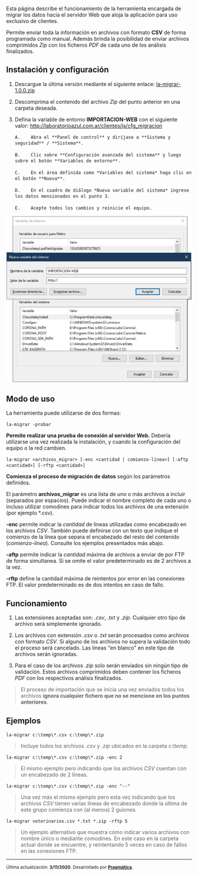 Esta página describe el funcionamiento de la herramienta encargada de migrar los datos hacia el servidor Web que aloja la aplicación para uso exclusivo de clientes.

Permite enviar toda la información en archivos con formato **CSV** de forma programada como manual. Además brinda la posibilidad de enviar archivos comprimidos *Zip* con los ficheros *PDF* de cada uno de los análisis finalizados.

## Instalación y configuración

1. Descargue la última versión mediante el siguiente enlace: [la-migrar-1.0.0.zip](la-migrar-1.0.0.zip)

2. Descomprima el contenido del archivo *Zip* del punto anterior en una carpeta deseada.

3.  Defina la variable de entorno **IMPORTACION-WEB** con el siguiente valor: <http://laboratorioazul.com.ar/clientes/js/cfg_migracion>

        A.    Abra el **Panel de control** y diríjase a **Sistema y seguridad** / **Sistema**.

        B.    Clic sobre **Configuración avanzada del sistema** y luego sobre el botón **Variables de entorno**.

        C.    En el área definida como *Variables del sistema* haga clic en el botón **Nueva**.

        D.    En el cuadro de diálogo *Nueva variable del sistema* ingrese los datos mensionados en el punto 3.

        E.    Acepte todos los cambios y reinicie el equipo.

![Nueva variable del sistema](var-sistema.png)


## Modo de uso

La herramienta puede utilizarse de dos formas:

```
la-migrar -probar
```
**Permite realizar una prueba de conexión al servidor Web.** Debería utilizarse una vez realizada la instalación, y cuando la configuración del equipo o la red cambien.

```
la-migrar <archivos_migrar> [-enc <cantidad | comienzo-línea>] [-aftp <cantidad>] [-rftp <cantidad>]
```

**Comienza el proceso de migración de datos** según los parámetros definidos.

El parámetro **archivos_migrar** es una lista de uno o más archivos a incluir (separados por espacios). Puede indicar el nombre completo de cada uno o incluso utilizar comodines para indicar todos los archivos de una extensión (por ejemplo *.csv).

**-enc** permite indicar la *cantidad* de líneas utilizadas como encabezado en los archivos *CSV*. También puede definirse con un texto que indique el comienzo de la línea que separa el encabezado del resto del contenido (*comienzo-línea*). Consulte los ejemplos presentados más abajo.

**-aftp** permite indicar la *cantidad* máxima de archivos a enviar de por FTP de forma simultanea. Si se omite el valor predeterminado es de 2 archivos a la vez.

**-rftp** define la cantidad máxima de reintentos por error en las conexiones FTP. El valor predeterminado es de dos intentos en caso de fallo.


## Funcionamiento

1. Las extensiones aceptadas son: *.csv*, *.txt* y *.zip*. Cualquier otro tipo de archivo será simplemente ignorado.

2. Los archivos con extensión *.csv* o *.txt* serán procesados como archivos con formato *CSV*. Si alguno de los archivos no supera la validación todo el proceso será cancelado. Las líneas "en blanco" en este tipo de archivos serán ignoradas.

3. Para el caso de los archivos *.zip* solo serán enviados sin ningún tipo de validación. Estos archivos comprimidos deben contener los ficheros *PDF* con los respectivos análisis finalizados.

> El proceso de importación que se inicia una vez enviados todos los archivos **ignora cualquier fichero que no se mencione en los puntos anteriores**.


## Ejemplos

```
la-migrar c:\temp\*.csv c:\temp\*.zip
```

> Incluye todos los archivos *.csv* y *.zip* ubicados en la carpeta *c:\temp*.

```
la-migrar c:\temp\*.csv c:\temp\*.zip -enc 2
```

> El mismo ejemplo pero indicando que los archivos *CSV* cuentan con un encabezado de 2 líneas.

```
la-migrar c:\temp\*.csv c:\temp\*.zip -enc "--"
```

> Una vez más el mismo ejemplo pero esta vez indicando que los archivos *CSV* tienen varias líneas de encabezado donde la última de este grupo comienza con (al menos) 2 guiones.

```
la-migrar veterinarios.csv *.txt *.zip -rftp 5
```

> Un ejemplo alternativo que muestra cómo indicar varios archivos con nombre único o mediante comodines. En este caso en la carpeta actual donde se encuentre, y reintentando 5 veces en caso de fallos en las conexiones FTP.

---

<small>

Última actualización: **3/11/2020**. Desarrollado por **[Pragmática](http://pragmatica.com.ar)**.

</small>